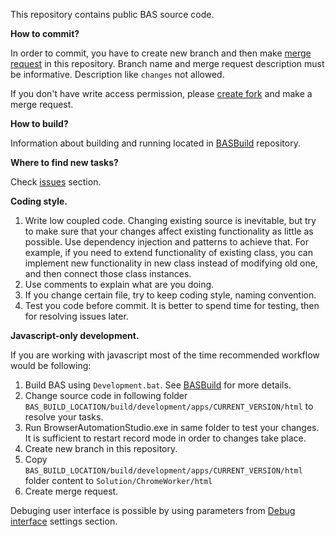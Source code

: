 This repository contains public BAS source code.

**How to commit?**

In order to commit, you have to create new branch and then make [merge request](https://docs.gitlab.com/ee/user/project/merge_requests/creating_merge_requests.html) in this repository. Branch name and merge request description must be informative. Description like ```changes``` not allowed.

If you don't have write access permission, please [create fork](https://docs.gitlab.com/ee/user/project/repository/forking_workflow.html) and make a merge request.

**How to build?**

Information about building and running located in [BASBuild](https://gitlab.com/bablosoft/basbuild) repository.

**Where to find new tasks?**

Check [issues](https://gitlab.com/bablosoft/bas/-/issues) section.

**Coding style.**

1.  Write low coupled code. Changing existing source is inevitable, but try to make sure that your changes affect existing functionality as little as possible. Use dependency injection and patterns to achieve that. For example, if you need to extend functionality of existing class, you can implement new functionality in new class instead of modifying old one, and then connect those class instances.
2.  Use comments to explain what are you doing.
3.  If you change certain file, try to keep coding style, naming convention.
4.  Test you code before commit. It is better to spend time for testing, then for resolving issues later.

**Javascript-only development.**

If you are working with javascript most of the time recommended workflow would be following:

1.  Build BAS using ```Development.bat```. See [BASBuild](https://gitlab.com/bablosoft/basbuild) for more details.
2.  Change source code in following folder ```BAS_BUILD_LOCATION/build/development/apps/CURRENT_VERSION/html``` to resolve your tasks.
3.  Run BrowserAutomationStudio.exe in same folder to test your changes. It is sufficient to restart record mode in order to changes take place.
4.  Create new branch in this repository.
5.  Copy ```BAS_BUILD_LOCATION/build/development/apps/CURRENT_VERSION/html``` folder content to ```Solution/ChromeWorker/html```
6.  Create merge request.
  
Debuging user interface is possible by using parameters from [Debug interface](https://i.imgur.com/vFDZ94C.png) settings section.
